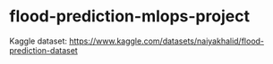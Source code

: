 # flood-prediction-mlops-project
Kaggle dataset: https://www.kaggle.com/datasets/naiyakhalid/flood-prediction-dataset

